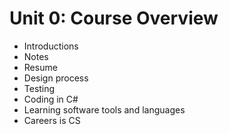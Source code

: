 # Unit 0: Course Overview

* Introductions
* Notes
* Resume
* Design process
* Testing
* Coding in C#
* Learning software tools and languages
* Careers is CS
